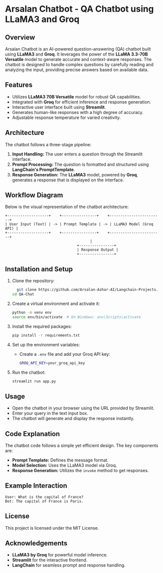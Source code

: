 # Arsalan Chatbot - QA Chatbot using LLaMA3 and Groq

## Overview
Arsalan Chatbot is an AI-powered question-answering (QA) chatbot built using **LLaMA3** and **Groq**. It leverages the power of the **LLaMA 3.3-70B Versatile** model to generate accurate and context-aware responses. The chatbot is designed to handle complex questions by carefully reading and analyzing the input, providing precise answers based on available data.

## Features
- Utilizes **LLaMA3 70B Versatile** model for robust QA capabilities.
- Integrated with **Groq** for efficient inference and response generation.
- Interactive user interface built using **Streamlit**.
- Generates human-like responses with a high degree of accuracy.
- Adjustable response temperature for varied creativity.

## Architecture
The chatbot follows a three-stage pipeline:
1. **Input Handling:** The user enters a question through the Streamlit interface.
2. **Prompt Processing:** The question is formatted and structured using **LangChain's PromptTemplate**.
3. **Response Generation:** The **LLaMA3** model, powered by **Groq**, generates a response that is displayed on the interface.

## Workflow Diagram
Below is the visual representation of the chatbot architecture:

```
+-------------------+    +----------------+    +------------------------+
| User Input (Text) | -> | Prompt Template | -> | LLaMA3 Model (Groq API) |
+-------------------+    +----------------+    +------------------------+
                                       |
                                 +----------------+
                                 | Response Output |
                                 +----------------+
```

## Installation and Setup
1. Clone the repository:
   ```bash
     git clone https://github.com/Arsalan-Azhar-AI/Langchain-Projects.git
   cd QA-Chat
   ```

2. Create a virtual environment and activate it:
   ```bash
   python -m venv env
   source env/bin/activate  # On Windows: env\Scripts\activate
   ```

3. Install the required packages:
   ```bash
   pip install -r requirements.txt
   ```

4. Set up the environment variables:
   - Create a `.env` file and add your Groq API key:
     ```bash
     GROQ_API_KEY=your_groq_api_key
     ```

5. Run the chatbot:
   ```bash
   streamlit run app.py
   ```

## Usage
- Open the chatbot in your browser using the URL provided by Streamlit.
- Enter your query in the text input box.
- The chatbot will generate and display the response instantly.

## Code Explanation
The chatbot code follows a simple yet efficient design. The key components are:
- **Prompt Template:** Defines the message format.
- **Model Selection:** Uses the LLaMA3 model via Groq.
- **Response Generation:** Utilizes the `invoke` method to get responses.

## Example Interaction
```
User: What is the capital of France?
Bot: The capital of France is Paris.
```

## License
This project is licensed under the MIT License.

## Acknowledgements
- **LLaMA3 by Groq** for powerful model inference.
- **Streamlit** for the interactive frontend.
- **LangChain** for seamless prompt and response handling.

